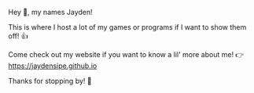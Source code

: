 Hey 👋, my names Jayden!

This is where I host a lot of my games or programs if I want to show them off! 👍 

Come check out my website if you want to know a lil' more about me! 👉 https://jaydensipe.github.io

Thanks for stopping by! 🤝

